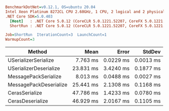 ``` ini

BenchmarkDotNet=v0.12.1, OS=ubuntu 20.04
Intel Xeon Platinum 8272CL CPU 2.60GHz, 1 CPU, 2 logical and 2 physical cores
.NET Core SDK=5.0.403
  [Host]   : .NET Core 5.0.12 (CoreCLR 5.0.1221.52207, CoreFX 5.0.1221.52207), X64 RyuJIT
  ShortRun : .NET Core 5.0.12 (CoreCLR 5.0.1221.52207, CoreFX 5.0.1221.52207), X64 RyuJIT

Job=ShortRun  IterationCount=3  LaunchCount=1  
WarmupCount=3  

```
|                 Method |      Mean |     Error |    StdDev |
|----------------------- |----------:|----------:|----------:|
|   USerializerSerialize |  7.763 ms | 0.0229 ms | 0.0013 ms |
| USerializerDeserialize | 23.831 ms | 3.4240 ms | 0.1877 ms |
|   MessagePackSerialize |  8.013 ms | 0.0488 ms | 0.0027 ms |
| MessagePackDeserialize | 25.441 ms | 2.1308 ms | 0.1168 ms |
|         CerasSerialize | 47.786 ms | 1.4233 ms | 0.0780 ms |
|       CerasDeserialize | 46.929 ms | 2.0167 ms | 0.1105 ms |
